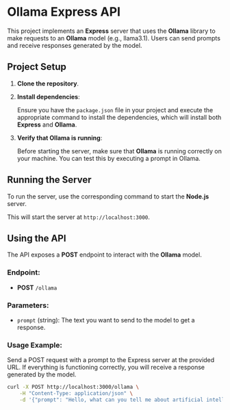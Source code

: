 # Ollama Express API

This project implements an **Express** server that uses the **Ollama** library to make requests to an **Ollama** model (e.g., llama3.1). Users can send prompts and receive responses generated by the model.

## Project Setup

1. **Clone the repository**.

2. **Install dependencies**:

   Ensure you have the `package.json` file in your project and execute the appropriate command to install the dependencies, which will install both **Express** and **Ollama**.

3. **Verify that Ollama is running**:

   Before starting the server, make sure that **Ollama** is running correctly on your machine. You can test this by executing a prompt in Ollama.

## Running the Server

To run the server, use the corresponding command to start the **Node.js** server.

This will start the server at `http://localhost:3000`.

## Using the API

The API exposes a **POST** endpoint to interact with the **Ollama** model.

### Endpoint:

- **POST** `/ollama`

### Parameters:

- `prompt` (string): The text you want to send to the model to get a response.

### Usage Example:

Send a POST request with a prompt to the Express server at the provided URL. If everything is functioning correctly, you will receive a response generated by the model.

```bash
curl -X POST http://localhost:3000/ollama \
    -H "Content-Type: application/json" \
    -d '{"prompt": "Hello, what can you tell me about artificial intelligence?"}'
```
